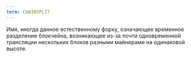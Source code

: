 ```yaml
---
term: CHAINSPLIT
---
```


Имя, иногда данное естественному форку, означающее временное разделение блокчейна, возникающее из-за почти одновременной трансляции нескольких блоков разными майнерами на одинаковой высоте.
